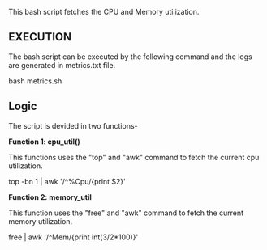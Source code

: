 This bash script fetches the CPU and Memory utilization. 

## EXECUTION

The bash script can be executed by the following command and the logs are generated in metrics.txt file.

bash metrics.sh

## Logic

The script is devided in two functions-

**Function 1: cpu_util()**

This functions uses the "top" and "awk" command to fetch the current cpu utilization. 

top -bn 1 | awk '/^%Cpu/{print $2}'

**Function 2: memory_util**

This function uses the "free" and "awk" command to fetch the current memory utilization.

free | awk '/^Mem/{print int($3/$2*100)}'


